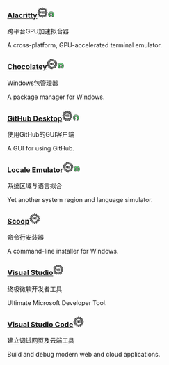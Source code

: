 ### [Alacritty](https://github.com/jwilm/alacritty)![](/assets/free-tag-hand-drawn-sign.png)![](/assets/open-source-icon.png)

跨平台GPU加速拟合器

A cross-platform, GPU-accelerated terminal emulator.

### [Chocolatey](https://chocolatey.org/)![](/assets/free-tag-hand-drawn-sign.png)![](/assets/open-source-icon.png)

Windows包管理器

A package manager for Windows.

### [GitHub Desktop](https://windows.github.com/)![](/assets/free-tag-hand-drawn-sign.png)![](/assets/open-source-icon.png)

使用GitHub的GUI客户端

A GUI for using GitHub.

### [Locale Emulator](http://xupefei.github.io/Locale-Emulator/)![](/assets/free-tag-hand-drawn-sign.png)![](/assets/open-source-icon.png)

系统区域与语言拟合

Yet another system region and language simulator.

### [Scoop](https://github.com/lukesampson/scoop)![](/assets/free-tag-hand-drawn-sign.png)

命令行安装器

A command-line installer for Windows.

### [Visual Studio](https://www.visualstudio.com/)![](/assets/free-tag-hand-drawn-sign.png)

终极微软开发者工具

Ultimate Microsoft Developer Tool.

### [Visual Studio Code](https://code.visualstudio.com/)![](/assets/free-tag-hand-drawn-sign.png)

建立调试网页及云端工具

Build and debug modern web and cloud applications.


